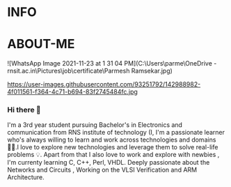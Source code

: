# INFO
# ABOUT-ME
![WhatsApp Image 2021-11-23 at 1 31 04 PM](C:\Users\parme\OneDrive - rnsit.ac.in\Pictures\job\certificate\Parmesh Ramsekar.jpg)

https://user-images.githubusercontent.com/93251792/142988982-4f011561-f364-4c71-b694-83f2745484fc.jpg


### Hi there 👋

I'm a 3rd year student pursuing Bachelor's in Electronics and communication from RNS institute of technology  (I, I'm a
passionate learner who's always willing to learn and work across technologies and domains 👨‍💻.I love to explore new technologies and
leverage them to solve real-life problems 💡. Apart from that I also love to work and explore with newbies
, I'm currenty learning C, C++, Perl, VHDL. Deeply passionate about the Networks and Circuits 
, Working on the VLSI Verification and ARM Architecture.

<!--
**Parmeshramsekar/parmeshramsekar** is a ✨ _special_ ✨ repository because its `README.md` (this file) appears on your GitHub profile.

Here are some ideas to get you started:

- 🔭 I’m currently working on ...something
- 🌱 I’m currently learning ...
- 👯 I’m looking to collaborate on ...
- 🤔 I’m looking for help with ...
- 💬 Ask me about ...
- 📫 How to reach me: ...
- 😄 Pronouns: ...
- ⚡ Fun fact: ...
-->
